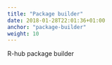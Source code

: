 ```yaml
---
title: "Package builder"
date: 2018-01-28T22:01:36+01:00
anchor: "package-builder"
weight: 10
---
```


R-hub package builder
